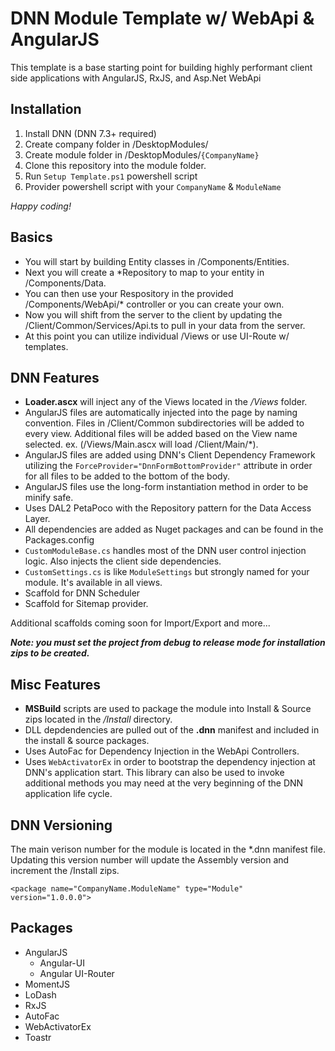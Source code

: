 # DNN Module Template w/ WebApi & AngularJS

This template is a base starting point for building highly performant client side applications
with AngularJS, RxJS, and Asp.Net WebApi

## Installation

1. Install DNN (DNN 7.3+ required)
2. Create company folder in /DesktopModules/
3. Create module folder in /DesktopModules/<code>{CompanyName}</code>
4. Clone this repository into the module folder.
5. Run <code>Setup Template.ps1</code> powershell script
6. Provider powershell script with your <code>CompanyName</code> & <code>ModuleName</code>

*Happy coding!*

## Basics

- You will start by building Entity classes in /Components/Entities.
- Next you will create a *Repository to map to your entity in /Components/Data.
- You can then use your Respository in the provided /Components/WebApi/* controller or you can create your own.
- Now you will shift from the server to the client by updating the /Client/Common/Services/Api.ts to pull in your data from the server.
- At this point you can utilize individual /Views or use UI-Route w/ templates.


## DNN Features

- **Loader.ascx** will inject any of the Views located in the */Views* folder.
- AngularJS files are automatically injected into the page by naming convention. Files in /Client/Common subdirectories will be added to every view. 
Additional files will be added based on the View name selected. ex. (/Views/Main.ascx will load /Client/Main/*).
- AngularJS files are added using DNN's Client Dependency Framework utilizing the <code>ForceProvider="DnnFormBottomProvider"</code> attribute in order for all files to be added to the bottom of the body.
- AngularJS files use the long-form instantiation method in order to be minify safe.
- Uses DAL2 PetaPoco with the Repository pattern for the Data Access Layer.
- All dependencies are added as Nuget packages and can be found in the Packages.config
- <code>CustomModuleBase.cs</code> handles most of the DNN user control injection logic. Also injects the client side dependencies.
- <code>CustomSettings.cs</code> is like <code>ModuleSettings</code> but strongly named for your module. It's available in all views.
- Scaffold for DNN Scheduler
- Scaffold for Sitemap provider.

Additional scaffolds coming soon for Import/Export and more...

***Note: you must set the project from debug to release mode for installation zips to be created.***


## Misc Features

- **MSBuild** scripts are used to package the module into Install & Source zips located in the */Install* directory. 
- DLL depdendencies are pulled out of the **.dnn** manifest and included in the install & source packages.
- Uses AutoFac for Dependency Injection in the WebApi Controllers.
- Uses <code>WebActivatorEx</code> in order to bootstrap the dependency injection at DNN's application start. 
This library can also be used to invoke additional methods you may need at the very beginning of the DNN application life cycle.


## DNN Versioning

The main verison number for the module is located in the *.dnn manifest file. Updating this version number will update the Assembly version and increment the /Install zips.

```
<package name="CompanyName.ModuleName" type="Module" version="1.0.0.0">
```

## Packages

- AngularJS
    - Angular-UI
    - Angular UI-Router
- MomentJS
- LoDash
- RxJS
- AutoFac
- WebActivatorEx
- Toastr
